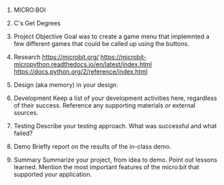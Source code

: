 1. MICRO:BOI

2. C's Get Degrees

3. Project Objective
Goal was to create a game menu that implemnted a few different games that could be called up using the buttons.

4. Research
https://microbit.org/
https://microbit-micropython.readthedocs.io/en/latest/index.html
https://docs.python.org/2/reference/index.html

5. Design (aka memory) in your design.

6. Development
Keep a list of your development activities here, regardless of their success. Reference any supporting materials or external sources.

7. Testing
Describe your testing approach. What was successful and what failed?

8. Demo
Briefly report on the results of the in-class demo.

9. Summary
Summarize your project, from idea to demo. Point out lessons learned. Mention the most important features of the micro:bit that supported your application.
